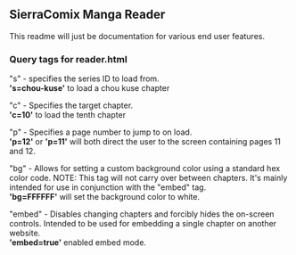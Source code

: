 <h2>SierraComix Manga Reader</h2>

This readme will just be documentation for various end user features.

<h3>Query tags for reader.html</h3>

"s" - specifies the series ID to load from. <br>
<b>'s=chou-kuse'</b> to load a chou kuse chapter

"c" - Specifies the target chapter. <br>
<b>'c=10'</b> to load the tenth chapter

"p" - Specifies a page number to jump to on load. <br>
<b>'p=12'</b> or <b>'p=11'</b> will both direct the user to the screen containing pages 11 and 12.

"bg" - Allows for setting a custom background color using a standard hex color code. NOTE: This tag will not carry over between chapters. It's mainly intended for use in conjunction with the "embed" tag. <br>
<b>'bg=FFFFFF'</b> will set the background color to white.

"embed" - Disables changing chapters and forcibly hides the on-screen controls. Intended to be used for embedding a single chapter on another website. <br>
<b>'embed=true'</b> enabled embed mode.
